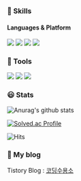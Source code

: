 ### 💪 Skills
#### Languages & Platform
<p>
  <img src="https://img.shields.io/badge/C-A8B9CC?style=flat-square&logo=C&logoColor=white"/>
  <img src="https://img.shields.io/badge/C++-CCCCFF?style=flat-square&logo=C%2B%2B&logoColor=white"/>
  <img src="https://img.shields.io/badge/C%23-CCCCFF?style=flat-square&logo=CSharp#%2B%2B&logoColor=white"/>
  <img src="https://img.shields.io/badge/Unity-F7DF1E?style=flat-square&logo=Unity&logoColor=white"/>
</p>

### 🔨 Tools
<p>  
    <img src="https://img.shields.io/badge/Visual Studio Code-007ACC?style=flat-square&logo=Visual Studio Code&logoColor=black"/></a>
    <img src="https://img.shields.io/badge/Visual Studio-8B00FF?style=flat-square&logo=Visual Studio&logoColor=black"/></a>
    <img src="https://img.shields.io/badge/GitHub-181717?style=flat-square&logo=GitHub&logoColor=white"/></a>
</p>

### :smiley: Stats

![Anurag's github stats](https://github-readme-stats.vercel.app/api?username=oteosuk)

[![Solved.ac Profile](http://mazassumnida.wtf/api/v2/generate_badge?boj=oteosuk)](https://solved.ac//oteosuk)

![Hits](https://hits.seeyoufarm.com/api/count/incr/badge.svg?url=https%3A%2F%2Fgithub.com%2FBaeDongWoo&count_bg=%23CCCCFF&title_bg=%23CCCCFF&icon=&icon_color=%23E7E7E7&title=hits&edge_flat=false)

### 🖤 My blog

Tistory Blog : [코딩수용소](https://oteosuk.tistory.com/)
